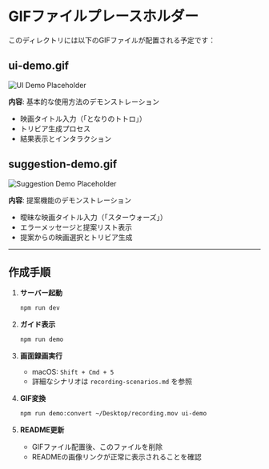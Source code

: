 # GIFファイルプレースホルダー

このディレクトリには以下のGIFファイルが配置される予定です：

## ui-demo.gif
![UI Demo Placeholder](https://via.placeholder.com/800x600/f0f0f0/666666?text=UI+Demo+GIF+%E2%80%A2+Coming+Soon)

**内容**: 基本的な使用方法のデモンストレーション
- 映画タイトル入力（「となりのトトロ」）
- トリビア生成プロセス
- 結果表示とインタラクション

## suggestion-demo.gif
![Suggestion Demo Placeholder](https://via.placeholder.com/800x600/f0f0f0/666666?text=Suggestion+Demo+GIF+%E2%80%A2+Coming+Soon)

**内容**: 提案機能のデモンストレーション
- 曖昧な映画タイトル入力（「スターウォーズ」）
- エラーメッセージと提案リスト表示
- 提案からの映画選択とトリビア生成

---

## 作成手順

1. **サーバー起動**
   ```bash
   npm run dev
   ```

2. **ガイド表示**
   ```bash
   npm run demo
   ```

3. **画面録画実行**
   - macOS: `Shift + Cmd + 5`
   - 詳細なシナリオは `recording-scenarios.md` を参照

4. **GIF変換**
   ```bash
   npm run demo:convert ~/Desktop/recording.mov ui-demo
   ```

5. **README更新**
   - GIFファイル配置後、このファイルを削除
   - READMEの画像リンクが正常に表示されることを確認